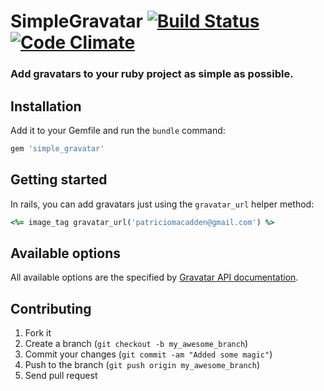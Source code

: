 # SimpleGravatar [![Build Status](https://travis-ci.org/patriciomacadden/simple_gravatar.png)](https://travis-ci.org/patriciomacadden/simple_gravatar) [![Code Climate](https://codeclimate.com/badge.png)](https://codeclimate.com/github/patriciomacadden/simple_gravatar)

### Add gravatars to your ruby project as simple as possible.

## Installation

Add it to your Gemfile and run the `bundle` command:

```ruby
gem 'simple_gravatar'
```

## Getting started

In rails, you can add gravatars just using the `gravatar_url` helper method:

```ruby
<%= image_tag gravatar_url('patriciomacadden@gmail.com') %>
```

## Available options

All available options are the specified by [Gravatar API documentation](http://en.gravatar.com/site/implement/images/).

## Contributing

1. Fork it
2. Create a branch (`git checkout -b my_awesome_branch`)
3. Commit your changes (`git commit -am "Added some magic"`)
4. Push to the branch (`git push origin my_awesome_branch`)
5. Send pull request
